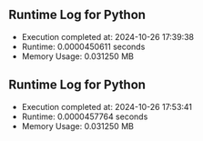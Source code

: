 ## Runtime Log for Python

- Execution completed at: 2024-10-26 17:39:38
- Runtime: 0.0000450611 seconds
- Memory Usage: 0.031250 MB

## Runtime Log for Python

- Execution completed at: 2024-10-26 17:53:41
- Runtime: 0.0000457764 seconds
- Memory Usage: 0.031250 MB

